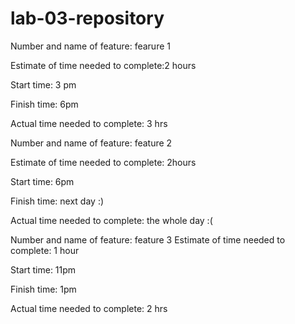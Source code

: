 # lab-03-repository
Number and name of feature: fearure 1

Estimate of time needed to complete:2 hours

Start time: 3 pm

Finish time: 6pm

Actual time needed to complete: 3 hrs

Number and name of feature: feature 2

Estimate of time needed to complete: 2hours

Start time: 6pm

Finish time: next day :)

Actual time needed to complete: the whole day :(

Number and name of feature: feature 3
Estimate of time needed to complete: 1 hour

Start time: 11pm

Finish time: 1pm

Actual time needed to complete: 2 hrs